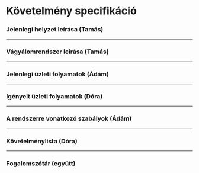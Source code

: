 # Követelmény specifikáció

### Jelenlegi helyzet leírása (Tamás)
  

---


### Vágyálomrendszer leírása (Tamás)


---


### Jelenlegi üzleti folyamatok (Ádám)


---


### Igényelt üzleti folyamatok (Dóra)


---


### A rendszerre vonatkozó szabályok (Ádám)


---


### Követelménylista (Dóra)


---


### Fogalomszótár (együtt)
